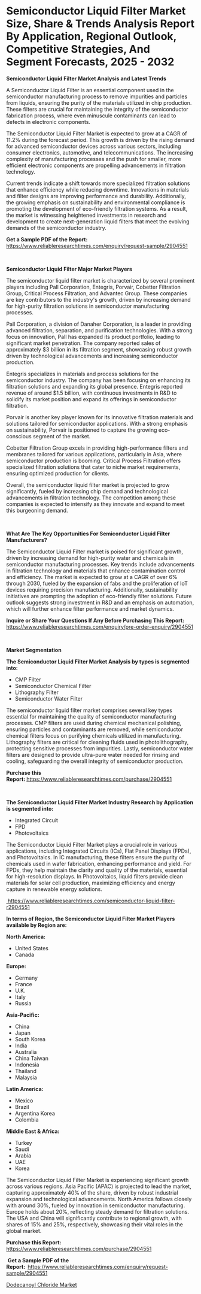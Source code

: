<p><h1>Semiconductor Liquid Filter Market Size, Share & Trends Analysis Report By Application, Regional Outlook, Competitive Strategies, And Segment Forecasts, 2025 - 2032</h1></p><p><strong>Semiconductor Liquid Filter Market Analysis and Latest Trends</strong></p>
<p><p>A Semiconductor Liquid Filter is an essential component used in the semiconductor manufacturing process to remove impurities and particles from liquids, ensuring the purity of the materials utilized in chip production. These filters are crucial for maintaining the integrity of the semiconductor fabrication process, where even minuscule contaminants can lead to defects in electronic components.</p><p>The Semiconductor Liquid Filter Market is expected to grow at a CAGR of 11.2% during the forecast period. This growth is driven by the rising demand for advanced semiconductor devices across various sectors, including consumer electronics, automotive, and telecommunications. The increasing complexity of manufacturing processes and the push for smaller, more efficient electronic components are propelling advancements in filtration technology.</p><p>Current trends indicate a shift towards more specialized filtration solutions that enhance efficiency while reducing downtime. Innovations in materials and filter designs are improving performance and durability. Additionally, the growing emphasis on sustainability and environmental compliance is promoting the development of eco-friendly filtration systems. As a result, the market is witnessing heightened investments in research and development to create next-generation liquid filters that meet the evolving demands of the semiconductor industry.</p></p>
<p><strong>Get a Sample PDF of the Report:&nbsp;</strong> <a href="https://www.reliableresearchtimes.com/enquiry/request-sample/2904551?utm_campaign=3011&utm_medium=2&utm_source=Github&utm_content=ia&utm_term=12032025&utm_id=semiconductor-liquid-filter">https://www.reliableresearchtimes.com/enquiry/request-sample/2904551</a></p>
<p>&nbsp;</p>
<p><strong>Semiconductor Liquid Filter Major Market Players</strong></p>
<p><p>The semiconductor liquid filter market is characterized by several prominent players including Pall Corporation, Entegris, Porvair, Cobetter Filtration Group, Critical Process Filtration, and Advantec Group. These companies are key contributors to the industry's growth, driven by increasing demand for high-purity filtration solutions in semiconductor manufacturing processes.</p><p>Pall Corporation, a division of Danaher Corporation, is a leader in providing advanced filtration, separation, and purification technologies. With a strong focus on innovation, Pall has expanded its product portfolio, leading to significant market penetration. The company reported sales of approximately $3 billion in its filtration segment, showcasing robust growth driven by technological advancements and increasing semiconductor production.</p><p>Entegris specializes in materials and process solutions for the semiconductor industry. The company has been focusing on enhancing its filtration solutions and expanding its global presence. Entegris reported revenue of around $1.5 billion, with continuous investments in R&D to solidify its market position and expand its offerings in semiconductor filtration.</p><p>Porvair is another key player known for its innovative filtration materials and solutions tailored for semiconductor applications. With a strong emphasis on sustainability, Porvair is positioned to capture the growing eco-conscious segment of the market. </p><p>Cobetter Filtration Group excels in providing high-performance filters and membranes tailored for various applications, particularly in Asia, where semiconductor production is booming. Critical Process Filtration offers specialized filtration solutions that cater to niche market requirements, ensuring optimized production for clients.</p><p>Overall, the semiconductor liquid filter market is projected to grow significantly, fueled by increasing chip demand and technological advancements in filtration technology. The competition among these companies is expected to intensify as they innovate and expand to meet this burgeoning demand.</p></p>
<p>&nbsp;</p>
<p><strong>What Are The Key Opportunities For Semiconductor Liquid Filter Manufacturers?</strong></p>
<p><p>The Semiconductor Liquid Filter market is poised for significant growth, driven by increasing demand for high-purity water and chemicals in semiconductor manufacturing processes. Key trends include advancements in filtration technology and materials that enhance contamination control and efficiency. The market is expected to grow at a CAGR of over 6% through 2030, fueled by the expansion of fabs and the proliferation of IoT devices requiring precision manufacturing. Additionally, sustainability initiatives are prompting the adoption of eco-friendly filter solutions. Future outlook suggests strong investment in R&D and an emphasis on automation, which will further enhance filter performance and market dynamics.</p></p>
<p><strong>Inquire or Share Your Questions If Any Before Purchasing This Report:</strong> <a href="https://www.reliableresearchtimes.com/enquiry/pre-order-enquiry/2904551?utm_campaign=3011&utm_medium=2&utm_source=Github&utm_content=ia&utm_term=12032025&utm_id=semiconductor-liquid-filter">https://www.reliableresearchtimes.com/enquiry/pre-order-enquiry/2904551</a></p>
<p>&nbsp;</p>
<p><strong>Market Segmentation</strong></p>
<p><strong>The Semiconductor Liquid Filter Market Analysis by types is segmented into:</strong></p>
<p><ul><li>CMP Filter</li><li>Semiconductor Chemical Filter</li><li>Lithography Filter</li><li>Semiconductor Water Filter</li></ul></p>
<p><p>The semiconductor liquid filter market comprises several key types essential for maintaining the quality of semiconductor manufacturing processes. CMP filters are used during chemical mechanical polishing, ensuring particles and contaminants are removed, while semiconductor chemical filters focus on purifying chemicals utilized in manufacturing. Lithography filters are critical for cleaning fluids used in photolithography, protecting sensitive processes from impurities. Lastly, semiconductor water filters are designed to provide ultra-pure water needed for rinsing and cooling, safeguarding the overall integrity of semiconductor production.</p></p>
<p><strong>Purchase this Report:&nbsp;</strong><a href="https://www.reliableresearchtimes.com/purchase/2904551?utm_campaign=3011&utm_medium=2&utm_source=Github&utm_content=ia&utm_term=12032025&utm_id=semiconductor-liquid-filter">https://www.reliableresearchtimes.com/purchase/2904551</a></p>
<p>&nbsp;</p>
<p><strong>The Semiconductor Liquid Filter Market Industry Research by Application is segmented into:</strong></p>
<p><ul><li>Integrated Circuit</li><li>FPD</li><li>Photovoltaics</li></ul></p>
<p><p>The Semiconductor Liquid Filter Market plays a crucial role in various applications, including Integrated Circuits (ICs), Flat Panel Displays (FPDs), and Photovoltaics. In IC manufacturing, these filters ensure the purity of chemicals used in wafer fabrication, enhancing performance and yield. For FPDs, they help maintain the clarity and quality of the materials, essential for high-resolution displays. In Photovoltaics, liquid filters provide clean materials for solar cell production, maximizing efficiency and energy capture in renewable energy solutions.</p></p>
<p><a href="https://www.reliableresearchtimes.com/semiconductor-liquid-filter-r2904551?utm_campaign=3011&utm_medium=2&utm_source=Github&utm_content=ia&utm_term=12032025&utm_id=semiconductor-liquid-filter">&nbsp;https://www.reliableresearchtimes.com/semiconductor-liquid-filter-r2904551</a></p>
<p><strong>In terms of Region, the Semiconductor Liquid Filter Market Players available by Region are:</strong></p>
<p>
    <p> <strong> North America: </strong>
        <ul>
            <li>United States</li>
            <li>Canada</li>
        </ul>
        </p> 
    <p> <strong> Europe: </strong>
        <ul>
            <li>Germany</li>
            <li>France</li>
            <li>U.K.</li>
            <li>Italy</li>
            <li>Russia</li>
        </ul>
        </p> 
    <p> <strong> Asia-Pacific: </strong>
        <ul>
            <li>China</li>
            <li>Japan</li>
            <li>South Korea</li>
            <li>India</li>
            <li>Australia</li>
            <li>China Taiwan</li>
            <li>Indonesia</li>
            <li>Thailand</li>
            <li>Malaysia</li>
        </ul>
        </p> 
    <p> <strong> Latin America: </strong>
        <ul>
            <li>Mexico</li>
            <li>Brazil</li>
            <li>Argentina Korea</li>
            <li>Colombia</li>
        </ul>
        </p> 
    <p> <strong> Middle East & Africa: </strong>
        <ul>
            <li>Turkey</li>
            <li>Saudi</li>
            <li>Arabia</li>
            <li>UAE</li>
            <li>Korea</li>
        </ul>
    </p>
    </p>
<p><p>The Semiconductor Liquid Filter Market is experiencing significant growth across various regions. Asia Pacific (APAC) is projected to lead the market, capturing approximately 40% of the share, driven by robust industrial expansion and technological advancements. North America follows closely with around 30%, fueled by innovation in semiconductor manufacturing. Europe holds about 20%, reflecting steady demand for filtration solutions. The USA and China will significantly contribute to regional growth, with shares of 15% and 25%, respectively, showcasing their vital roles in the global market.</p></p>
<p><strong>Purchase this Report: </strong><a href="https://www.reliableresearchtimes.com/purchase/2904551?utm_campaign=3011&utm_medium=2&utm_source=Github&utm_content=ia&utm_term=12032025&utm_id=semiconductor-liquid-filter">https://www.reliableresearchtimes.com/purchase/2904551</a></p>
<p>&nbsp;<strong>Get a Sample PDF of the Report:&nbsp;&nbsp;</strong><a href="https://www.reliableresearchtimes.com/enquiry/request-sample/2904551?utm_campaign=3011&utm_medium=2&utm_source=Github&utm_content=ia&utm_term=12032025&utm_id=semiconductor-liquid-filter">https://www.reliableresearchtimes.com/enquiry/request-sample/2904551</a></p>
<p><strong></strong></p>
<p><p><a href="https://github.com/ishikodehira/Market-Research-Report-List-1/blob/main/dodecanoyl-chloride-market.md?utm_campaign=3011&utm_medium=2&utm_source=Github&utm_content=ia&utm_term=12032025&utm_id=semiconductor-liquid-filter">Dodecanoyl Chloride Market</a></p></p>